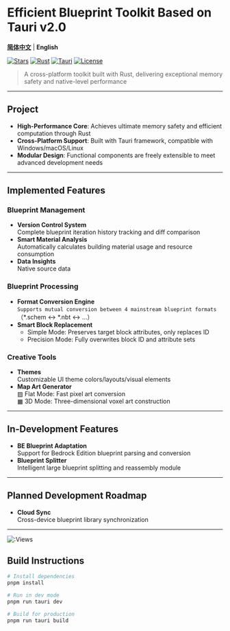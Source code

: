 # Efficient Blueprint Toolkit Based on Tauri v2.0

**[简体中文](README.md)** | **English**

[![Stars](https://img.shields.io/github/stars/guapi-exe/McSTools?style=flat-square&label=Stars)](https://github.com/guapi-exe/McSTools/stargazers)
[![Rust](https://img.shields.io/badge/Built%20With-Rust-orange?logo=rust)](https://www.rust-lang.org/)
[![Tauri](https://img.shields.io/badge/Framework-Tauri%202.0-blue)](https://tauri.app/)
[![License](https://img.shields.io/badge/License-GPLv3-green)]()

> A cross-platform toolkit built with Rust, delivering exceptional memory safety and native-level performance

---

##  Project
- **High-Performance Core**: Achieves ultimate memory safety and efficient computation through Rust
- **Cross-Platform Support**: Built with Tauri framework, compatible with Windows/macOS/Linux
- **Modular Design**: Functional components are freely extensible to meet advanced development needs

---

##  Implemented Features

### Blueprint Management
- **Version Control System**  
  Complete blueprint iteration history tracking and diff comparison
- **Smart Material Analysis**  
  Automatically calculates building material usage and resource consumption
- **Data Insights**  
  Native source data

### Blueprint Processing
- **Format Conversion Engine**  
  `Supports mutual conversion between 4 mainstream blueprint formats`（*.schem ↔ *.nbt ↔ ...）
- **Smart Block Replacement**
    - Simple Mode: Preserves target block attributes, only replaces ID
    - Precision Mode: Fully overwrites block ID and attribute sets

### Creative Tools
- **Themes**  
  Customizable UI theme colors/layouts/visual elements
- **Map Art Generator**  
  ▨ Flat Mode: Fast pixel art conversion  
  ▦ 3D Mode: Three-dimensional voxel art construction

---

##  In-Development Features
- **BE Blueprint Adaptation**  
  Support for Bedrock Edition blueprint parsing and conversion
- **Blueprint Splitter**  
  Intelligent large blueprint splitting and reassembly module

---

##  Planned Development Roadmap
- **Cloud Sync**  
  Cross-device blueprint library synchronization

---

![:Views](https://count.getloli.com/@guapi-exe_McSTools?name=guapi-exe_McSTools&theme=original-new&padding=8&offset=0&align=top&scale=1&pixelated=1&darkmode=auto)
##  Build Instructions
```bash
# Install dependencies
pnpm install

# Run in dev mode
pnpm run tauri dev

# Build for production
pnpm run tauri build